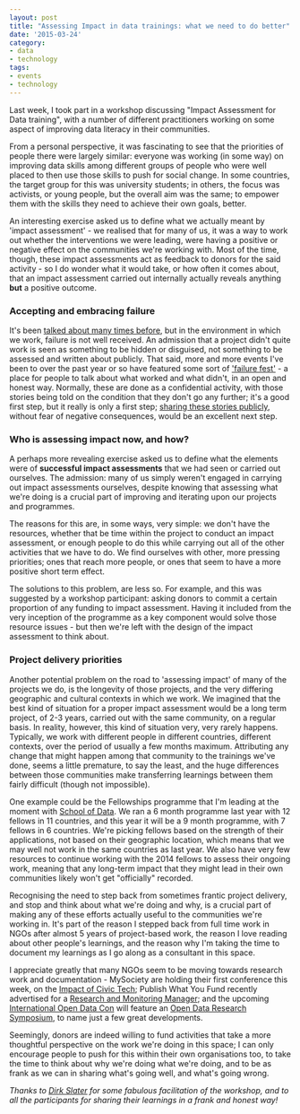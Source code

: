 ```yaml
---
layout: post
title: "Assessing Impact in data trainings: what we need to do better"
date: '2015-03-24'
category:
- data
- technology
tags:
- events
- technology
---
```


Last week, I took part in a workshop discussing "Impact Assessment for Data training", with a number of different practitioners working on some aspect of improving data literacy in their communities. 

From a personal perspective, it was fascinating to see that the priorities of people there were largely similar: everyone was working (in some way) on improving data skills among different groups of people who were well placed to then use those skills to push for social change. In some countries, the target group for this was university students; in others, the focus was activists, or young people, but the overall aim was the same; to empower them with the skills they need to achieve their own goals, better. 

An interesting exercise asked us to define what we actually meant by 'impact assessment' - we realised that for many of us, it was a way to work out whether the interventions we were leading, were having a positive or negative effect on the communities we're working with. Most of the time, though, these impact assessments act as feedback to donors for the said activity - so I do wonder what it would take, or how often it comes about, that an impact assessment carried out internally actually reveals anything **but** a positive outcome.

<!--more-->

### Accepting and embracing failure 

It's been [talked about many times before](http://code4sa.org/2014/08/29/what-ngos-can-learn-from-start-ups-about-failure.html), but in the environment in which we work, failure is not well received. An admission that a project didn't quite work is seen as something to be hidden or disguised, not something to be assessed and written about publicly. That said, more and more events I've been to over the past year or so have featured some sort of ['failure fest'](https://www.techchange.org/2014/12/12/fail-fest-2014-lessons-online-learning-mistakes/) - a place for people to talk about what worked and what didn't, in an open and honest way. Normally, these are done as a confidential activity, with those stories being told on the condition that they don't go any further; it's a good first step, but it really is only a first step; [sharing these stories publicly](https://www.admittingfailure.org/), without fear of negative consequences, would be an excellent next step.

### Who is assessing impact now, and how?

A perhaps more revealing exercise asked us to define what the elements were of **successful impact assessments** that we had seen or carried out ourselves. The admission: many of us simply weren't engaged in carrying out impact assessments ourselves, despite knowing that assessing what we're doing is a crucial part of improving and iterating upon our projects and programmes.

The reasons for this are, in some ways, very simple: we don't have the resources, whether that be time within the project to conduct an impact assessment, or enough people to do this while carrying out all of the other activities that we have to do. We find ourselves with other, more pressing priorities; ones that reach more people, or ones that seem to have a more positive short term effect.

The solutions to this problem, are less so. For example, and this was suggested by a workshop participant: asking donors to commit a certain proportion of any funding to impact assessment. Having it included from the very inception of the programme as a key component would solve those resource issues - but then we're left with the design of the impact assessment to think about. 

### Project delivery priorities 

Another potential problem on the road to 'assessing impact' of many of the projects we do, is the longevity of those projects, and the very differing geographic and cultural contexts in which we work. We imagined that the best kind of situation for a proper impact assessment would be a long term project, of 2-3 years, carried out with the same community, on a regular basis. In reality, however, this kind of situation very, very rarely happens. Typically, we work with different people in different countries, different contexts, over the period of usually a few months maximum. Attributing any change that might happen among that community to the trainings we've done, seems a little premature, to say the least, and the huge differences between those communities make transferring learnings between them fairly difficult (though not impossible).

One example could be the Fellowships programme that I'm leading at the moment with [School of Data](http://schoolofdata.org). We ran a 6 month programme last year with 12 fellows in 11 countries, and this year it will be a 9 month programme, with 7 fellows in 6 countries. We're picking fellows based on the strength of their applications, not based on their geographic location, which means that we may well not work in the same countries as last year. We also have very few resources to continue working with the 2014 fellows to assess their ongoing work, meaning that any long-term impact that they might lead in their own communities likely won't get "officially" recorded.

Recognising the need to step back from sometimes frantic project delivery, and stop and think about what we're doing and why, is a crucial part of making any of these efforts actually useful to the communities we're working in. It's part of the reason I stepped back from full time work in NGOs after almost 5 years of project-based work, the reason I love reading about other people's learnings, and the reason why I'm taking the time to document my learnings as I go along as a consultant in this space.

I appreciate greatly that many NGOs seem to be moving towards research work and documentation - MySociety are holding their first conference this week, on the [Impact of Civic Tech](https://www.mysociety.org/research/tictec2015/); Publish What You Fund recently advertised for a [Research and Monitoring Manager](http://www.publishwhatyoufund.org/about-us/vacancies/); and the upcoming [International Open Data Con](http://opendatacon.org/) will feature an [Open Data Research Symposium](http://www.opendataresearch.org/project/2015/symposium), to name just a few great developments.

Seemingly, donors are indeed willing to fund activities that take a more thoughtful perspective on the work we're doing in this space; I can only encourage people to push for this within their own organisations too, to take the time to think about why we're doing what we're doing, and to be as frank as we can in sharing what's going well, and what's going wrong.

*Thanks to [Dirk Slater](http://fabriders.net/) for some fabulous facilitation of the workshop, and to all the participants for sharing their learnings in a frank and honest way!*

